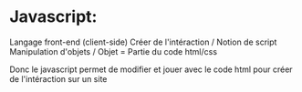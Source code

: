 # Javascript: 

Langage front-end (client-side)
Créer de l'intéraction / Notion de script
Manipulation d'objets / Objet = Partie du code html/css 

Donc le javascript permet de modifier et jouer avec le code html pour créer de l'intéraction sur un site